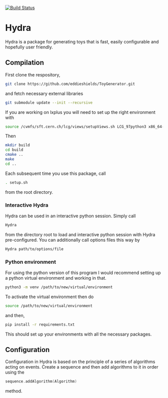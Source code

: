 [![Build Status][travis-badge]][travis-link]

# Hydra

Hydra is a package for generating toys that is fast, easily configurable and hopefully user friendly. 




## Compilation

First clone the respository,

```bash
git clone https://github.com/eddieshields/ToyGenerator.git
```

and fetch necessary external libraries

```bash
git submodule update --init --recursive
```

If you are working on lxplus you will need to set up the right environment with 

```bash
source /cvmfs/sft.cern.ch/lcg/views/setupViews.sh LCG_97python3 x86_64-centos7-gcc8-opt
```

Then

```bash
mkdir build
cd build
cmake ..
make
cd ..
```

Each subsequent time you use this package, call 

```bash
. setup.sh
```

from the root directory.

### Interactive Hydra

Hydra can be used in an interactive python session. Simply call

```bash
Hydra
```

from the directory root to load and interactive python session with Hydra pre-configured. You can
additionally call options files this way by 

```bash
Hydra path/to/options/file
```


### Python environment

For using the python version of this program I would recommend setting up a python virtual
environment and working in that.

```bash
python3 -m venv /path/to/new/virtual/environment
```

To activate the virtual environment then do 

```bash
source /path/to/new/virtual/environment
```

and then,

```bash
pip install -r requirements.txt
```

This should set up your environments with all the necessary packages.

## Configuration

Configuration in Hydra is based on the principle of a series of algorithms acting on events.
Create a sequence and then add algorithms to it in order using the

```cpp
sequence.addAlgorithm(Algorithm)
```

method.


[travis-badge]:      https://travis-ci.com/eddieshields/ToyGenerator.svg?token=kSjk97VeMvMyZGvyxnp2&branch=main
[travis-link]:       https://travis-ci.com/github/eddieshields/ToyGenerator